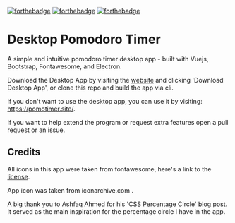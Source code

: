 [![forthebadge](https://forthebadge.com/images/badges/made-with-vue.svg)](https://github.com/moomoolive/pomdoro_timer)
[![forthebadge](https://forthebadge.com/images/badges/open-source.svg)](https://github.com/moomoolive/pomdoro_timer)
[![forthebadge](https://forthebadge.com/images/badges/built-with-resentment.svg)](https://github.com/moomoolive/pomdoro_timer)

# Desktop Pomodoro Timer

A simple and intuitive pomodoro timer desktop app - built with Vuejs, Bootstrap, Fontawesome, and Electron.

Download the Desktop App by visiting the [website](https://pomotimer.site/) and clicking 'Download Desktop App', or clone this repo and build the app via cli.

If you don't want to use the desktop app, you can use it by visiting: https://pomotimer.site/.

If you want to help extend the program or request extra features open a pull request or an issue.

## Credits

All icons in this app were taken from fontawesome, here's a link to the [license](https://fontawesome.com/license/free).

App icon was taken from iconarchive.com .

A big thank you to Ashfaq Ahmed for his 'CSS Percentage Circle' [blog post](https://codeconvey.com/css-percentage-circle/). It served as the main inspiration for the percentage circle I have in the app.
